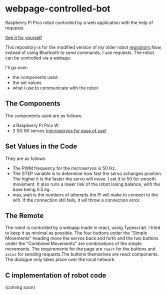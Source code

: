 # webpage-controlled-bot
Raspberry Pi Pico robot controlled by a web application with the help of requests.

[See it for yourself](https://youtu.be/ovlnHXRR9XI)

This repository is for the modified version of my older robot [repository](https://github.com/timotei42/bluetooth_robot).Now, instead of using Bluetooth to send commands, I use requests. The robot can be controlled via a webapp.

I'll go over:
  - the components used
  - the set values 
  - what i use to communicate with the robot

 ## The Components
 The components used are as follows:
  - a Raspberry Pi Pico W
  - 2 SG 90 servos ([microservos,for ease of use](http://www.ee.ic.ac.uk/pcheung/teaching/DE1_EE/stores/sg90_datasheet.pdf))
 ## Set Values in the Code
 They are as follows
 - The PWM frequency for the microservos is 50 Hz.
  - The STEP variable is to determine how fast the servo schanges position. The higher it is the faster the servo will move. I set it to 50 for smooth movement. It also runs a lower risk of the robot losing balance, with the base being 0.5 kg
- max_wait is the numbers of attempts the Pi will make to connect to the wifi. If the connection still fails, it wll throw a connection error. 

## The Remote
The robot is controlled by a webapp made in react, using Typescript. I tried to keep it as minimal as possible. The four buttons under the "Simple Movements" heading move the servos back and forth and the two buttons under the "Combined Movements" are combinations of the simple movements. The requirements for the page are ```react``` for the buttons and ```axios``` for sending requests.The buttons themselves are react components.
The dialogue only takes place over the local network.

## C implementation of robot code 
(coming soon)
